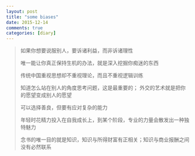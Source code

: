```yaml
---
layout: post
title: "some biases"
date: 2015-12-14
comments: true
categories: [diary]
---
```

> 如果你想要说服别人，要诉诸利益，而非诉诸理性
>
> 唯一能让你真正保持生机的办法，就是深入挖掘你痴迷的东西  
>   
> 传统中国重视思想却不重视理论，而且不重视逻辑训练
>
> 知道怎么站在别人的角度思考问题，这是最重要的； 外交的艺术就是把你的愿望变成别人的愿望
>
> 可以选择善良，但要有应对复杂的能力
>    
> 年轻时花精力投入在自我成长上，到某个阶段，专业的力量会散发出一种独特魅力 
>  
> 念书的唯一目的就是知识，知识与所得财富有正相关；知识与商业报酬之间没有必然联系 

